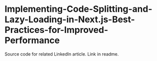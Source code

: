 # Implementing-Code-Splitting-and-Lazy-Loading-in-Next.js-Best-Practices-for-Improved-Performance
Source code for related LinkedIn article. Link in readme.
